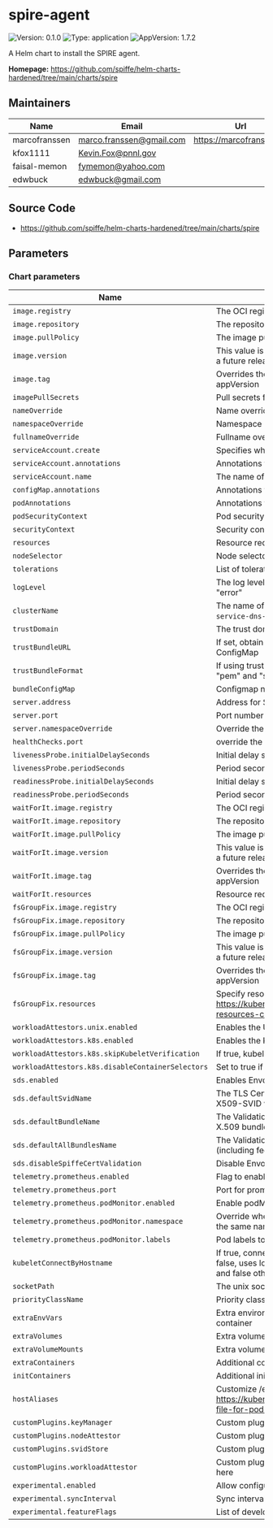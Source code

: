 # spire-agent

![Version: 0.1.0](https://img.shields.io/badge/Version-0.1.0-informational?style=flat-square) ![Type: application](https://img.shields.io/badge/Type-application-informational?style=flat-square) ![AppVersion: 1.7.2](https://img.shields.io/badge/AppVersion-1.7.2-informational?style=flat-square)

A Helm chart to install the SPIRE agent.

**Homepage:** <https://github.com/spiffe/helm-charts-hardened/tree/main/charts/spire>

## Maintainers

| Name | Email | Url |
| ---- | ------ | --- |
| marcofranssen | <marco.franssen@gmail.com> | <https://marcofranssen.nl> |
| kfox1111 | <Kevin.Fox@pnnl.gov> |  |
| faisal-memon | <fymemon@yahoo.com> |  |
| edwbuck | <edwbuck@gmail.com> |  |

## Source Code

* <https://github.com/spiffe/helm-charts-hardened/tree/main/charts/spire>

<!-- The parameters section is generated using helm-docs.sh and should not be edited by hand. -->

## Parameters

### Chart parameters

| Name                                              | Description                                                                                                                                  | Value                                                                            |
| ------------------------------------------------- | -------------------------------------------------------------------------------------------------------------------------------------------- | -------------------------------------------------------------------------------- |
| `image.registry`                                  | The OCI registry to pull the image from                                                                                                      | `ghcr.io`                                                                        |
| `image.repository`                                | The repository within the registry                                                                                                           | `spiffe/spire-agent`                                                             |
| `image.pullPolicy`                                | The image pull policy                                                                                                                        | `IfNotPresent`                                                                   |
| `image.version`                                   | This value is deprecated in favor of tag. (Will be removed in a future release)                                                              | `""`                                                                             |
| `image.tag`                                       | Overrides the image tag whose default is the chart appVersion                                                                                | `""`                                                                             |
| `imagePullSecrets`                                | Pull secrets for images                                                                                                                      | `[]`                                                                             |
| `nameOverride`                                    | Name override                                                                                                                                | `""`                                                                             |
| `namespaceOverride`                               | Namespace override                                                                                                                           | `""`                                                                             |
| `fullnameOverride`                                | Fullname override                                                                                                                            | `""`                                                                             |
| `serviceAccount.create`                           | Specifies whether a service account should be created                                                                                        | `true`                                                                           |
| `serviceAccount.annotations`                      | Annotations to add to the service account                                                                                                    | `{}`                                                                             |
| `serviceAccount.name`                             | The name of the service account to use.                                                                                                      | `""`                                                                             |
| `configMap.annotations`                           | Annotations to add to the SPIRE Agent ConfigMap                                                                                              | `{}`                                                                             |
| `podAnnotations`                                  | Annotations to add to pods                                                                                                                   | `{}`                                                                             |
| `podSecurityContext`                              | Pod security context                                                                                                                         | `{}`                                                                             |
| `securityContext`                                 | Security context                                                                                                                             | `{}`                                                                             |
| `resources`                                       | Resource requests and limits                                                                                                                 | `{}`                                                                             |
| `nodeSelector`                                    | Node selector                                                                                                                                | `{}`                                                                             |
| `tolerations`                                     | List of tolerations                                                                                                                          | `[]`                                                                             |
| `logLevel`                                        | The log level, valid values are "debug", "info", "warn", and "error"                                                                         | `info`                                                                           |
| `clusterName`                                     | The name of the Kubernetes cluster (`kubeadm init --service-dns-domain`)                                                                     | `example-cluster`                                                                |
| `trustDomain`                                     | The trust domain to be used for the SPIFFE identifiers                                                                                       | `example.org`                                                                    |
| `trustBundleURL`                                  | If set, obtain trust bundle from url instead of Kubernetes ConfigMap                                                                         | `""`                                                                             |
| `trustBundleFormat`                               | If using trustBundleURL, what format is the url. Choices are "pem" and "spiffe"                                                              | `pem`                                                                            |
| `bundleConfigMap`                                 | Configmap name for Spire bundle                                                                                                              | `spire-bundle`                                                                   |
| `server.address`                                  | Address for Spire server                                                                                                                     | `""`                                                                             |
| `server.port`                                     | Port number for Spire server                                                                                                                 | `8081`                                                                           |
| `server.namespaceOverride`                        | Override the namespace for Spire server                                                                                                      | `""`                                                                             |
| `healthChecks.port`                               | override the host port used for health checking                                                                                              | `9982`                                                                           |
| `livenessProbe.initialDelaySeconds`               | Initial delay seconds for probe                                                                                                              | `15`                                                                             |
| `livenessProbe.periodSeconds`                     | Period seconds for probe                                                                                                                     | `60`                                                                             |
| `readinessProbe.initialDelaySeconds`              | Initial delay seconds for probe                                                                                                              | `15`                                                                             |
| `readinessProbe.periodSeconds`                    | Period seconds for probe                                                                                                                     | `60`                                                                             |
| `waitForIt.image.registry`                        | The OCI registry to pull the image from                                                                                                      | `cgr.dev`                                                                        |
| `waitForIt.image.repository`                      | The repository within the registry                                                                                                           | `chainguard/wait-for-it`                                                         |
| `waitForIt.image.pullPolicy`                      | The image pull policy                                                                                                                        | `IfNotPresent`                                                                   |
| `waitForIt.image.version`                         | This value is deprecated in favor of tag. (Will be removed in a future release)                                                              | `""`                                                                             |
| `waitForIt.image.tag`                             | Overrides the image tag whose default is the chart appVersion                                                                                | `latest@sha256:f7843d89d707fe0f7ee4cbb768f6485b6bb4f9fe4fdca20d98be8e9bb2d1dc6d` |
| `waitForIt.resources`                             | Resource requests and limits                                                                                                                 | `{}`                                                                             |
| `fsGroupFix.image.registry`                       | The OCI registry to pull the image from                                                                                                      | `cgr.dev`                                                                        |
| `fsGroupFix.image.repository`                     | The repository within the registry                                                                                                           | `chainguard/bash`                                                                |
| `fsGroupFix.image.pullPolicy`                     | The image pull policy                                                                                                                        | `Always`                                                                         |
| `fsGroupFix.image.version`                        | This value is deprecated in favor of tag. (Will be removed in a future release)                                                              | `""`                                                                             |
| `fsGroupFix.image.tag`                            | Overrides the image tag whose default is the chart appVersion                                                                                | `latest@sha256:3dc87ab5263b3e6a0a082aa08fe2f1188eff62de3aee9e63b2cbad8594c62404` |
| `fsGroupFix.resources`                            | Specify resource needs as per https://kubernetes.io/docs/concepts/configuration/manage-resources-containers/                                 | `{}`                                                                             |
| `workloadAttestors.unix.enabled`                  | Enables the Unix workload attestor                                                                                                           | `false`                                                                          |
| `workloadAttestors.k8s.enabled`                   | Enables the Kubernetes workload attestor                                                                                                     | `true`                                                                           |
| `workloadAttestors.k8s.skipKubeletVerification`   | If true, kubelet certificate verification is skipped                                                                                         | `true`                                                                           |
| `workloadAttestors.k8s.disableContainerSelectors` | Set to true if using holdApplicationUntilProxyStarts in Istio                                                                                | `false`                                                                          |
| `sds.enabled`                                     | Enables Envoy SDS configuration                                                                                                              | `false`                                                                          |
| `sds.defaultSvidName`                             | The TLS Certificate resource name to use for the default X509-SVID with Envoy SDS                                                            | `default`                                                                        |
| `sds.defaultBundleName`                           | The Validation Context resource name to use for the default X.509 bundle with Envoy SDS                                                      | `ROOTCA`                                                                         |
| `sds.defaultAllBundlesName`                       | The Validation Context resource name to use for all bundles (including federated) with Envoy SDS                                             | `ALL`                                                                            |
| `sds.disableSpiffeCertValidation`                 | Disable Envoy SDS custom validation                                                                                                          | `false`                                                                          |
| `telemetry.prometheus.enabled`                    | Flag to enable prometheus monitoring                                                                                                         | `false`                                                                          |
| `telemetry.prometheus.port`                       | Port for prometheus metrics                                                                                                                  | `9988`                                                                           |
| `telemetry.prometheus.podMonitor.enabled`         | Enable podMonitor for prometheus                                                                                                             | `false`                                                                          |
| `telemetry.prometheus.podMonitor.namespace`       | Override where to install the podMonitor, if not set will use the same namespace as the spire-agent                                          | `""`                                                                             |
| `telemetry.prometheus.podMonitor.labels`          | Pod labels to filter for prometheus monitoring                                                                                               | `{}`                                                                             |
| `kubeletConnectByHostname`                        | If true, connect to kubelet using the nodes hostname. If false, uses localhost. If unset, defaults to true on OpenShift and false otherwise. | `""`                                                                             |
| `socketPath`                                      | The unix socket path to the spire-agent                                                                                                      | `/run/spire/agent-sockets/spire-agent.sock`                                      |
| `priorityClassName`                               | Priority class assigned to daemonset pods                                                                                                    | `""`                                                                             |
| `extraEnvVars`                                    | Extra environment variables to be added to the Spire Agent container                                                                         | `[]`                                                                             |
| `extraVolumes`                                    | Extra volumes to be mounted on Spire Agent pods                                                                                              | `[]`                                                                             |
| `extraVolumeMounts`                               | Extra volume mounts for Spire Agent pods                                                                                                     | `[]`                                                                             |
| `extraContainers`                                 | Additional containers to create with Spire Agent pods                                                                                        | `[]`                                                                             |
| `initContainers`                                  | Additional init containers to create with Spire Agent pods                                                                                   | `[]`                                                                             |
| `hostAliases`                                     | Customize /etc/hosts file as described here https://kubernetes.io/docs/tasks/network/customize-hosts-file-for-pods/                          | `[]`                                                                             |
| `customPlugins.keyManager`                        | Custom plugins of type KeyManager are configured here                                                                                        | `{}`                                                                             |
| `customPlugins.nodeAttestor`                      | Custom plugins of type NodeAttestor are configured here                                                                                      | `{}`                                                                             |
| `customPlugins.svidStore`                         | Custom plugins of type SVIDStore are configured here                                                                                         | `{}`                                                                             |
| `customPlugins.workloadAttestor`                  | Custom plugins of type WorkloadAttestor are configured here                                                                                  | `{}`                                                                             |
| `experimental.enabled`                            | Allow configuration of experimental features                                                                                                 | `false`                                                                          |
| `experimental.syncInterval`                       | Sync interval with SPIRE server with exponential backoff                                                                                     | `5s`                                                                             |
| `experimental.featureFlags`                       | List of developer feature flags                                                                                                              | `[]`                                                                             |

